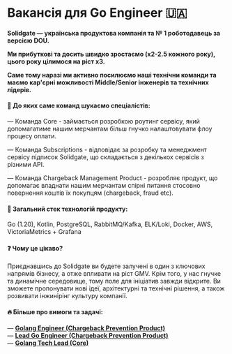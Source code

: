 ## <h1> Вакансія для Go Engineer 🇺🇦 </h1> 
<h4> Solidgate — українська продуктова компанія та № 1 роботодавець за версією DOU. <p> </p> Ми прибуткові та досить швидко зростаємо (x2-2.5 кожного року), цього року цілимося на ріст x3. <p> Саме тому наразі ми активно посилюємо наші технічни команди та маємо кар'єрні можливості Middle/Senior інженерів та технічних лідерів. </h4> 

#### &#128270; До яких саме команд шукаємо спеціалістів:
<p> — Команда Core - займається розробкою роутинг сервісу, який допомагатиме нашим мерчантам більш гнучко налаштовувати флоу процесу оплати.
<p> — Команда Subscriptions - відповідає за розробку та менеджмент сервісу підписок Solidgate, що складається з декількох сервісів з різними АРІ.
<p> — Команда Chargeback Management Product - розробляє продукт, що допомагає владнати нашим мерчантам спірні питання стосовно повернення коштів їх покупцям (chargeback, fraud etc). 
<p> </p>

#### &#128205; Загальний стек технологій продукту: 
<p> </p> Go (1.20), Kotlin, PostgreSQL, RabbitMQ/Kafka, ELK/Loki, Docker, AWS, VictoriaMetrics + Grafana
<p> </p>

#### &#10067; Чому це цікаво?
<p> Приєднавшись до Solidgate ви будете залучені в один з ключових напрямів бізнесу, а отже впливати на ріст GMV. <a> </a> Крім того, у нас гнучке та динамічне середовище, тому поле для ініціатив завжди відкрите. Ви зможете пропонувати нові ідеї, архітектурні та технічні рішення, а також розвивати інжинірінг культуру компанії.
<p> </p>

#### &#128293; Більше про вимоги та задачі:
— <a href="https://jobs.dou.ua/companies/solidgate/vacancies/232387"><b>Golang Engineer (Chargeback Prevention Product)</b></a><br>
— <a href="https://jobs.dou.ua/companies/solidgate/vacancies/228800/"><b>Lead Go Engineer (Chargeback Prevention Product)</b></a><br>
— <a href="https://jobs.dou.ua/companies/solidgate/vacancies/228801/"><b>Golang Tech Lead (Core)</b></a><br>



